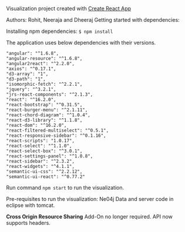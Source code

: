 Visualization project created with [Create React App](https://github.com/facebookincubator/create-react-app)

Authors: Rohit, Neeraja and Dheeraj
Getting started with dependencies: 

Installing npm dependencies: `$ npm install`

The application uses below dependencies with their versions.

    "angular": "^1.6.8",
    "angular-resource": "^1.6.8",
    "angular2react": "^2.2.0",
    "axios": "^0.17.1",
    "d3-array": "1",
    "d3-path": "1",
    "isomorphic-fetch": "^2.2.1",
    "jquery": "^3.2.1",
    "jrs-react-components": "^2.1.3",
    "react": "^16.2.0",
    "react-bootstrap": "^0.31.5",
    "react-burger-menu": "^2.1.11",
    "react-chord-diagram": "^1.0.4",
    "react-d3-library": "^1.1.8",
    "react-dom": "^16.2.0",
    "react-filtered-multiselect": "^0.5.1",
    "react-responsive-sidebar": "^0.1.16",
    "react-scripts": "1.0.17",
    "react-select": "^1.1.0",
    "react-select-box": "^3.0.1",
    "react-settings-panel": "^1.0.8",
    "react-sidebar": "^2.3.2",
    "react-widgets": "^4.1.1",
    "semantic-ui-css": "^2.2.12",
    "semantic-ui-react": "^0.77.2"
    
Run command `npm start` to run the visualization. 

Pre-requisites to run the visualization: Ne04j Data and server code in eclipse with tomcat.

**Cross Origin Resource Sharing** Add-On no longer required. API now supports headers.  

